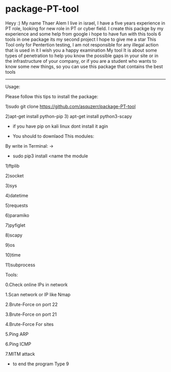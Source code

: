 # package-PT-tool
Heyy :) My name Thaer Alem I live in israel, I have a five years experience in PT role, looking for new role in PT or cyber field.
I create this packge by my experience and some help from google i hope to have fun with this tools
6 tools in one package its my second project I hope to give me a star 
This Tool only for Pentertion testing, I am not responsible for any illegal action that is used in it
I wish you a happy examination
My tool It is about some types of penetration to help you know the possible gaps in your site or in the infrastructure
of your company, or if you are a student who wants to know some new things, so you can use this package that contains the best tools


--------------------------------------------------------------------------------
Usage:

Please follow this tips to install the package:

1)sudo git clone https://github.com/asquzerr/package-PT-tool

2)apt-get install python-pip
3) apt-get install python3-scapy

* if you have pip on kali linux dont install it agin

* You should to downlaod This modules:

By write in Terminal: ->
* sudo pip3 install <name the module

1)ftplib

2)socket

3)sys

4)datetime

5)requests

6)paramiko

7)pyfiglet

8)scapy

9)os

10)time

11)subprocess



Tools:

0.Check online IPs in network

1.Scan network or IP like Nmap

2.Brute-Force on port 22

3.Brute-Force on port 21

4.Brute-Force For sites

5.Ping ARP

6.Ping ICMP

7.MITM attack

* to end the program Type 9
